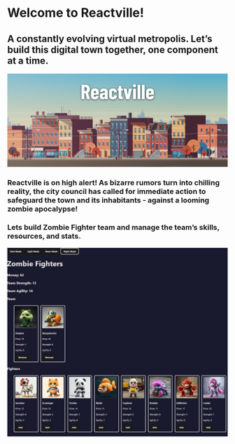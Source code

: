 # Welcome to Reactville! 
## A constantly evolving virtual metropolis. Let’s build this digital town together, one component at a time.


![alt text](images/reactville.png)

### Reactville is on high alert! As bizarre rumors turn into chilling reality, the city council has called for immediate action to safeguard the town and its inhabitants - against a looming zombie apocalypse!

### Lets build Zombie Fighter team and manage the team’s skills, resources, and stats.

![alt text](images/zombiefighter.jpg)


